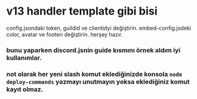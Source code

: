 # v13 handler template gibi bisi

config.jsondaki token, guildid ve clientidyi değiştirin.
embed-config.jsdeki color, avatar ve footerı değiştirin.
herşey hazır.

### bunu yaparken discord.jsnin guide kısmını örnek aldım iyi kullanımlar.

### not olarak her yeni slash komut eklediğinizde konsola `node deploy-commands` yazmayı unutmayın yoksa eklediğiniz komut kayıt olmaz.
